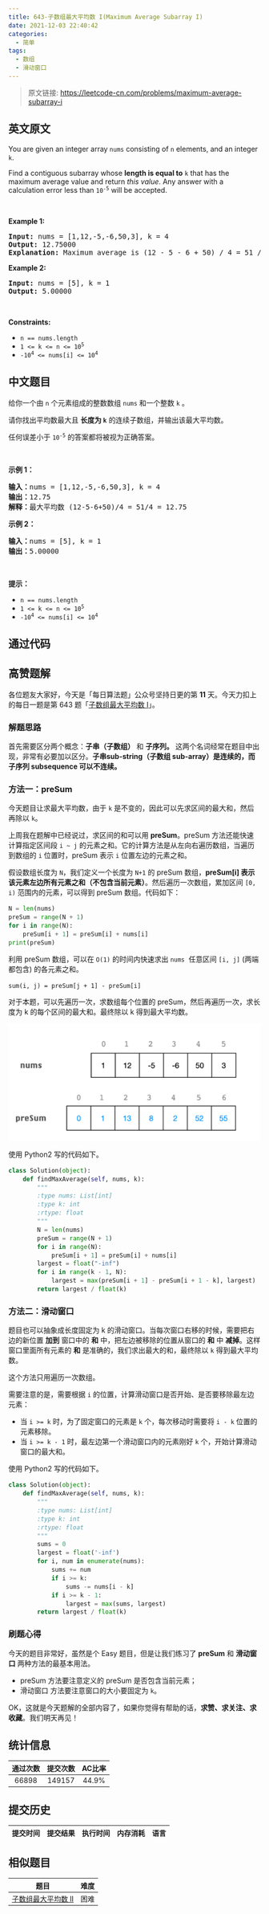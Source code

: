 ```yaml
---
title: 643-子数组最大平均数 I(Maximum Average Subarray I)
date: 2021-12-03 22:40:42
categories:
  - 简单
tags:
  - 数组
  - 滑动窗口
---
```


> 原文链接: https://leetcode-cn.com/problems/maximum-average-subarray-i


## 英文原文
<div><p>You are given an integer array <code>nums</code> consisting of <code>n</code> elements, and an integer <code>k</code>.</p>

<p>Find a contiguous subarray whose <strong>length is equal to</strong> <code>k</code> that has the maximum average value and return <em>this value</em>. Any answer with a calculation error less than <code>10<sup>-5</sup></code> will be accepted.</p>

<p>&nbsp;</p>
<p><strong>Example 1:</strong></p>

<pre>
<strong>Input:</strong> nums = [1,12,-5,-6,50,3], k = 4
<strong>Output:</strong> 12.75000
<strong>Explanation:</strong> Maximum average is (12 - 5 - 6 + 50) / 4 = 51 / 4 = 12.75
</pre>

<p><strong>Example 2:</strong></p>

<pre>
<strong>Input:</strong> nums = [5], k = 1
<strong>Output:</strong> 5.00000
</pre>

<p>&nbsp;</p>
<p><strong>Constraints:</strong></p>

<ul>
	<li><code>n == nums.length</code></li>
	<li><code>1 &lt;= k &lt;= n &lt;= 10<sup>5</sup></code></li>
	<li><code>-10<sup>4</sup> &lt;= nums[i] &lt;= 10<sup>4</sup></code></li>
</ul>
</div>

## 中文题目
<div><p>给你一个由 <code>n</code> 个元素组成的整数数组 <code>nums</code> 和一个整数 <code>k</code> 。</p>

<p>请你找出平均数最大且 <strong>长度为 <code>k</code></strong> 的连续子数组，并输出该最大平均数。</p>

<p>任何误差小于 <code>10<sup>-5</sup></code> 的答案都将被视为正确答案。</p>

<p>&nbsp;</p>

<p><strong>示例 1：</strong></p>

<pre>
<strong>输入：</strong>nums = [1,12,-5,-6,50,3], k = 4
<strong>输出：</strong>12.75
<strong>解释：</strong>最大平均数 (12-5-6+50)/4 = 51/4 = 12.75
</pre>

<p><strong>示例 2：</strong></p>

<pre>
<strong>输入：</strong>nums = [5], k = 1
<strong>输出：</strong>5.00000
</pre>

<p>&nbsp;</p>

<p><strong>提示：</strong></p>

<ul>
	<li><code>n == nums.length</code></li>
	<li><code>1 &lt;= k &lt;= n &lt;= 10<sup>5</sup></code></li>
	<li><code>-10<sup>4</sup> &lt;= nums[i] &lt;= 10<sup>4</sup></code></li>
</ul>
</div>

## 通过代码
<RecoDemo>
</RecoDemo>


## 高赞题解
各位题友大家好，今天是「每日算法题」公众号坚持日更的第 **11** 天。今天力扣上的每日一题是第 643 题「[子数组最大平均数 I](https://leetcode-cn.com/problems/maximum-average-subarray-i/)」。

### 解题思路


首先需要区分两个概念：**子串（子数组）** 和 **子序列。** 这两个名词经常在题目中出现，非常有必要加以区分。**子串sub-string（子数组 sub-array）是连续的，而子序列 subsequence 可以不连续。**

### 方法一：preSum


今天题目让求最大平均数，由于 `k` 是不变的，因此可以先求区间的最大和，然后再除以 `k`。


上周我在题解中已经说过，求区间的和可以用 **preSum**。preSum 方法还能快速计算指定区间段 `i ~ j` 的元素之和。它的计算方法是从左向右遍历数组，当遍历到数组的 `i` 位置时，preSum 表示 `i` 位置左边的元素之和。

假设数组长度为 `N`，我们定义一个长度为 `N+1` 的 preSum 数组，**preSum[i] 表示该元素左边所有元素之和（不包含当前元素）**。然后遍历一次数组，累加区间 `[0, i)` 范围内的元素，可以得到 preSum 数组。代码如下：

```Python []
N = len(nums)
preSum = range(N + 1)
for i in range(N):
    preSum[i + 1] = preSum[i] + nums[i]
print(preSum)
```


利用 preSum 数组，可以在 `O(1)` 的时间内快速求出 `nums`  任意区间 `[i, j]` (两端都包含) 的各元素之和。

`sum(i, j) = preSum[j + 1] - preSum[i]`


对于本题，可以先遍历一次，求数组每个位置的 preSum，然后再遍历一次，求长度为 k 的每个区间的最大和。最终除以 k 得到最大平均数。


![643，preSum.001.png](../images/maximum-average-subarray-i-0.png)


使用 Python2 写的代码如下。

```Python []
class Solution(object):
    def findMaxAverage(self, nums, k):
        """
        :type nums: List[int]
        :type k: int
        :rtype: float
        """
        N = len(nums)
        preSum = range(N + 1)
        for i in range(N):
            preSum[i + 1] = preSum[i] + nums[i]
        largest = float("-inf")
        for i in range(k - 1, N):
            largest = max(preSum[i + 1] - preSum[i + 1 - k], largest)
        return largest / float(k)
```



### 方法二：滑动窗口


题目也可以抽象成长度固定为 k 的滑动窗口。当每次窗口右移的时候，需要把右边的新位置 **加到** 窗口中的 **和** 中，把左边被移除的位置从窗口的 **和** 中 **减掉**。这样窗口里面所有元素的 **和** 是准确的，我们求出最大的和，最终除以 `k` 得到最大平均数。


这个方法只用遍历一次数组。


需要注意的是，需要根据 `i` 的位置，计算滑动窗口是否开始、是否要移除最左边元素：

- 当 `i >= k` 时，为了固定窗口的元素是 `k` 个，每次移动时需要将 `i - k` 位置的元素移除。
- 当 `i >= k - 1` 时，最左边第一个滑动窗口内的元素刚好 `k` 个，开始计算滑动窗口的最大和。



使用 Python2 写的代码如下。

```Python []
class Solution(object):
    def findMaxAverage(self, nums, k):
        """
        :type nums: List[int]
        :type k: int
        :rtype: float
        """
        sums = 0
        largest = float('-inf')
        for i, num in enumerate(nums):
            sums += num
            if i >= k:
                sums -= nums[i - k]
            if i >= k - 1:
                largest = max(sums, largest)
        return largest / float(k)
```



### 刷题心得


今天的题目非常好，虽然是个 Easy 题目，但是让我们练习了 **preSum** 和 **滑动窗口** 两种方法的最基本用法。


- preSum 方法要注意定义的 preSum 是否包含当前元素；
- 滑动窗口 方法要注意窗口的大小要固定为 `k`。


OK，这就是今天题解的全部内容了，如果你觉得有帮助的话，**求赞、求关注、求收藏**。我们明天再见！

## 统计信息
| 通过次数 | 提交次数 | AC比率 |
| :------: | :------: | :------: |
|    66898    |    149157    |   44.9%   |

## 提交历史
| 提交时间 | 提交结果 | 执行时间 |  内存消耗  | 语言 |
| :------: | :------: | :------: | :--------: | :--------: |


## 相似题目
|                             题目                             | 难度 |
| :----------------------------------------------------------: | :---------: |
| [子数组最大平均数 II](https://leetcode-cn.com/problems/maximum-average-subarray-ii/) | 困难|
